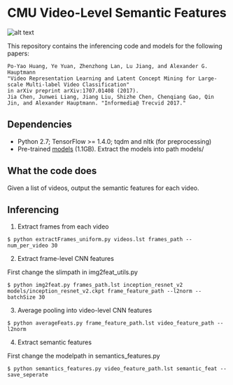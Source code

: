 # CMU Video-Level Semantic Features

![alt text](https://aladdin1.inf.cs.cmu.edu/shares/semantic_features.png)

This repository contains the inferencing code and models for the following papers:

    Po-Yao Huang, Ye Yuan, Zhenzhong Lan, Lu Jiang, and Alexander G. Hauptmann
    "Video Representation Learning and Latent Concept Mining for Large-scale Multi-label Video Classification"
    in arXiv preprint arXiv:1707.01408 (2017).
    Jia Chen, Junwei Liang, Jiang Liu, Shizhe Chen, Chenqiang Gao, Qin Jin, and Alexander Hauptmann. "Informedia@ Trecvid 2017."




## Dependencies
+ Python 2.7; TensorFlow >= 1.4.0; tqdm and nltk (for preprocessing)
+ Pre-trained [models](https://aladdin1.inf.cs.cmu.edu/shares/semantic_features/models_04262018.tgz) (1.1GB). Extract the models into path models/

## What the code does
Given a list of videos, output the semantic features for each video.


## Inferencing
1. Extract frames from each video
```
$ python extractFrames_uniform.py videos.lst frames_path --num_per_video 30
```

2. Extract frame-level CNN features

First change the slimpath in img2feat_utils.py

```
$ python img2feat.py frames_path.lst inception_resnet_v2 models/inception_resnet_v2.ckpt frame_feature_path --l2norm --batchSize 30
```

3. Average pooling into video-level CNN features
```
$ python averageFeats.py frame_feature_path.lst video_feature_path --l2norm 
```

4. Extract semantic features

First change the modelpath in semantics_features.py

```
$ python semantics_features.py video_feature_path.lst semantic_feat --save_seperate
```